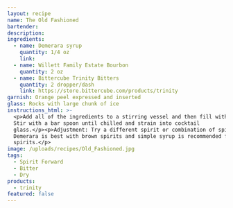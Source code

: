 ```yaml
---
layout: recipe
name: The Old Fashioned
bartender:
description:
ingredients:
  - name: Demerara syrup
    quantity: 1/4 oz
    link:
  - name: Willett Family Estate Bourbon
    quantity: 2 oz
  - name: Bittercube Trinity Bitters
    quantity: 2 dropper/dash
    link: https://store.bittercube.com/products/trinity
garnish: Orange peel expressed and inserted
glass: Rocks with large chunk of ice
instructions_html: >-
  <p>Add all of the ingredients to a stirring vessel and then fill with ice.
  Stir with a bar spoon until chilled and strain into cocktail
  glass.</p><p>Adjustment: Try a different spirit or combination of spirits.
  Demerara is best with brown spirits and simple syrup is recommended for clear
  spirits.</p>
image: /uploads/recipes/Old_Fashioned.jpg
tags:
  - Spirit Forward
  - Bitter
  - Dry
products:
  - trinity
featured: false
---
```



